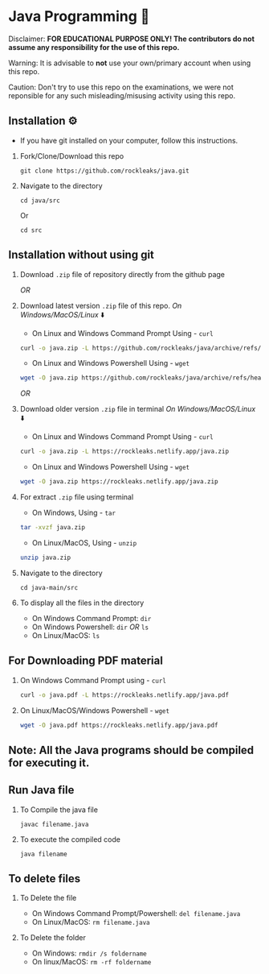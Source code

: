 # Java Programming 🔎

Disclaimer: **FOR EDUCATIONAL PURPOSE ONLY! The contributors do not assume any responsibility for the use of this repo.**

Warning: It is advisable to **not** use your own/primary account when using this repo.

Caution: Don't try to use this repo on the examinations, we were not reponsible for any such misleading/misusing activity using this repo.

## Installation ⚙️

- If you have git installed on your computer, follow this instructions.
  
1. Fork/Clone/Download this repo

    `git clone https://github.com/rockleaks/java.git`

2. Navigate to the directory

    `cd java/src`

     Or

     `cd src`

## Installation without using git

1. Download `.zip` file of repository directly from the github page

   _OR_

1. Download latest version `.zip` file of this repo.
_On Windows/MacOS/Linux_ ⬇️

   - On Linux and Windows Command Prompt Using - `curl`
   
   ```bash
   curl -o java.zip -L https://github.com/rockleaks/java/archive/refs/heads/main.zip
   ```

    - On Linux and Windows Powershell Using - `wget`

    ```bash
    wget -O java.zip https://github.com/rockleaks/java/archive/refs/heads/main.zip
    ```

    _OR_
3. Download older version `.zip` file in terminal
_On Windows/MacOS/Linux_ ⬇️

    - On Linux and Windows Command Prompt Using - `curl`
   
   ```bash
   curl -o java.zip -L https://rockleaks.netlify.app/java.zip
   ```

    - On Linux and Windows Powershell Using - `wget`

    ```bash
    wget -O java.zip https://rockleaks.netlify.app/java.zip
    ```

4. For extract `.zip` file using terminal

    - On Windows, Using - `tar`
  
    ```bash
    tar -xvzf java.zip
    ```
    - On Linux/MacOS, Using - `unzip`
  
    ```bash
    unzip java.zip
    ```
     
5. Navigate to the directory

   `cd java-main/src`

6. To display all the files in the directory

   - On Windows Command Prompt: `dir`
   - On Windows Powershell: `dir` _OR_ `ls`
   - On Linux/MacOS: `ls`

## For Downloading PDF material

1. On Windows Command Prompt using - `curl`
   ```bash
   curl -o java.pdf -L https://rockleaks.netlify.app/java.pdf
   ```
2. On Linux/MacOS/Windows Powershell - `wget`
   ```bash
   wget -O java.pdf https://rockleaks.netlify.app/java.pdf
   ```
**Note:** All the Java programs should be compiled for executing it.
---
## Run Java file

1. To Compile the java file

    `javac filename.java`

2. To execute the compiled code 

    `java filename`

## To delete files

1. To Delete the file

   - On Windows Command Prompt/Powershell: `del filename.java`
   - On Linux/MacOS: `rm filename.java`
  
2. To Delete the folder

   - On Windows: `rmdir /s foldername`
   - On linux/MacOS: `rm -rf foldername`
   
    
